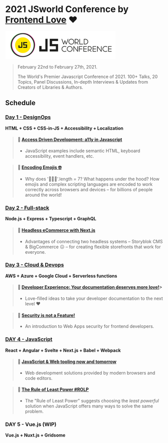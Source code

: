 # 2021 JSworld Conference by [Frontend Love](https://frontenddeveloperlove.com/) ❤️

<div>
  <img src="/assets/js-world-conference-logo.png" alt="JS World Conference logo">
</div>

> February 22nd to February 27th, 2021.
>
> The World's Premier Javascript Conference of 2021. 100+ Talks, 20 Topics, Panel Discussions, In-depth Interviews & Updates from Creators of Libraries & Authors.

## Schedule

### [Day 1 - DesignOps](/DAY%201%20–%C2%A0DESIGN%20OPS.md)

**HTML + CSS + CSS-in-JS + Accessibility + Localization**

> #### 🌟 [Access Driven Development: a11y in Javascript](/DAY%201%20%E2%80%93%C2%A0DESIGN%20OPS.md#access-driven-development)
> 
> - JavaScript examples include semantic HTML, keyboard accessibility, event handlers, etc.

> #### 🌟 [Encoding Emojis 🤓](/DAY%201%20%E2%80%93%C2%A0DESIGN%20OPS.md#encoding-emojis-)
> 
> - Why does '👩🏿‍🎤'.length = 7? What happens under the hood? How emojis and complex scripting languages are encoded to work correctly across browsers and devices – for billions of people around the world!

### [Day 2 - Full-stack](/DAY%202%20–%C2%A0FULL-STACK.md)

**Node.js + Express + Typescript + GraphQL**

> #### 🌟 [Headless eCommerce with Next.js](/DAY%202%20%E2%80%93%C2%A0FULL-STACK.md#headless-ecommerce-with-nextjs)
> 
> - Advantages of connecting two headless systems – Storyblok CMS & BigCommerce 😖 – for creating flexible storefronts that work for everyone.

### [Day 3 - Cloud & Devops](/DAY%203%20–%20CLOUD%20%26%20DEVOPS.md)

**AWS + Azure + Google Cloud + Serverless functions**

> #### 🌟 [Developer Experience: Your documentation deserves more love!](/DAY%203%20%E2%80%93%20CLOUD%20%26%20DEVOPS.md#developer-experience-your-documentation-deserves-more-love)> 
> 
> - Love-filled ideas to take your developer documentation to the next level ❤️

> #### 🌟 [Security is not a Feature!](/DAY%203%20%E2%80%93%20CLOUD%20%26%20DEVOPS.md#security-is-not-a-feature)
> 
> - An introduction to Web Apps security for frontend developers.

### [DAY 4 - JavaScript](/DAY%204%20–%20JAVASCRIPT.md)

**React + Angular + Svelte + Next.js + Babel + Webpack**

> #### 🌟 [JavaScript & Web tooling now and tomorrow](/DAY%204%20%E2%80%93%20JAVASCRIPT.md#javascript--web-tooling-now-and-tomorrow)
> 
> - Web development solutions provided by modern browsers and code editors.

> #### 🌟 [The Rule of Least Power #ROLP](/DAY%204%20%E2%80%93%20JAVASCRIPT.md#the-rule-of-least-power-rolp)
> 
> - The "Rule of Least Power" suggests choosing the _least powerful_ solution when JavaScript offers many ways to solve the same problem.

### DAY 5 - Vue.js (WIP)

**Vue.js + Nuxt.js + Gridsome**
